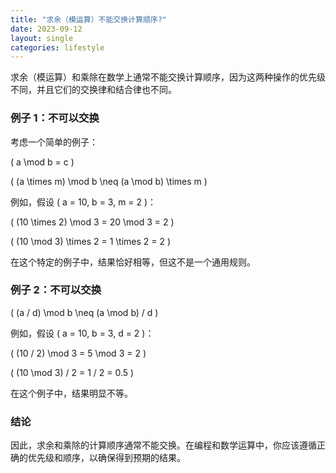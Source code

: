 ```yaml
---
title: "求余（模运算）不能交换计算顺序?"
date: 2023-09-12
layout: single
categories: lifestyle
---
```


求余（模运算）和乘除在数学上通常不能交换计算顺序，因为这两种操作的优先级不同，并且它们的交换律和结合律也不同。

### 例子 1：不可以交换

考虑一个简单的例子：

\( a \mod b = c \)

\( (a \times m) \mod b \neq (a \mod b) \times m \)

例如，假设 \( a = 10, b = 3, m = 2 \)：

\( (10 \times 2) \mod 3 = 20 \mod 3 = 2 \)

\( (10 \mod 3) \times 2 = 1 \times 2 = 2 \)

在这个特定的例子中，结果恰好相等，但这不是一个通用规则。

### 例子 2：不可以交换

\( (a / d) \mod b \neq (a \mod b) / d \)

例如，假设 \( a = 10, b = 3, d = 2 \)：

\( (10 / 2) \mod 3 = 5 \mod 3 = 2 \)

\( (10 \mod 3) / 2 = 1 / 2 = 0.5 \)

在这个例子中，结果明显不等。

### 结论

因此，求余和乘除的计算顺序通常不能交换。在编程和数学运算中，你应该遵循正确的优先级和顺序，以确保得到预期的结果。

